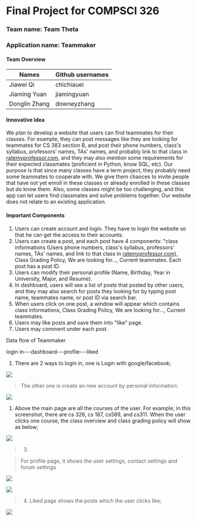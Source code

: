 
# Final Project for COMPSCI 326
### Team name: Team Theta
### Application name: Teammaker
#### Team Overview
|Names|Github usernames|
|  ----  | ----  |
|Jiawei Qi|chichiauei|
|Jiaming Yuan|jiamingyuan|
|Donglin Zhang|downeyzhang|

#### Innovative Idea
We plan to develop a website that users can find teammates for their classes. For example, they can post messages like they are looking for teammates for CS 383 section B, and post their phone numbers, class's syllabus, professors' names, TAs' names, and probably link to that class in [ratemyprofessor.com](https://www.ratemyprofessors.com/), and they may also mention some requirements for their expected classmates (proficient in Python, know SQL, etc). Our purpose is that since many classes have a term project, they probably need some teammates to cooperate with. We give them chances to invite people that have not yet enroll in these classes or already enrolled in these classes but do know them. Also, some classes might be too challenging, and this app can let users find classmates and solve problems together. Our website does not relate to an existing application.

#### Important Components
1. Users can create account and login. They have to login the website so that he can get the access to their accounts.
2. Users can create a post, and each post have 4 components: "class informations (Users phone numbers, class's syllabus, professors' names, TAs' names, and link to that class in [ratemyprofessor.com](https://www.ratemyprofessors.com/)), Class Grading Policy, We are looking for..., Current teammates. Each post has a post ID.
3. Users can modify their personal profile (Name, Birthday, Year in University, Major, and Resume).
4. In dashboard, users will see a list of posts that posted by other users, and they may also search for posts they looking for by typing post name, teammates name, or post ID via search bar.
5. When users click on one post, a window will appear which contains class informations, Class Grading Policy, We are looking for..., Current teammates.
6. Users may like posts and save them into "like" page.
7. Users may comment under each post.


Data flow of Teammaker

login in---dashboard---profile---liked

1.  There are 2 ways to login in, one is Login with google/facebook;

![](media/login1.jpg)

>   The other one is create an new account by personal information:

![](media/create.jpg)

1.  Above the main page are all the courses of the user. For example, in this
    screenshot, there are cs 326, cs 187, cs589, and cs311. When the user clicks
    one course, the class overview and class grading policy will show as below;

![](media/dashboard.jpg)

>   3.

>   For profile page, it shows the user settings, contact settings and forum
>   settings

![](media/profile1.jpg)

![](media/profile2.jpg)

>   4. Liked page shows the posts which the user clicks like;

![](media/like.jpg)
